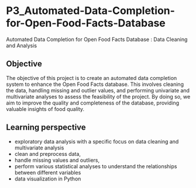 # P3_Automated-Data-Completion-for-Open-Food-Facts-Database
Automated Data Completion for Open Food Facts Database : Data Cleaning and Analysis

## Objective
The objective of this project is to create an automated data completion system to enhance the Open Food Facts database. This involves cleaning the data, handling missing and outlier values, and performing univariate and multivariate analyses to assess the feasibility of the project. By doing so, we aim to improve the quality and completeness of the database, providing valuable insights of food quality.

## Learning perspective 
- exploratory data analysis with a specific focus on data cleaning and multivariate analysis
- clean and preprocess data,
- handle missing values and outliers,
- perform various statistical analyses to understand the relationships between different variables
- data visualization in Python

